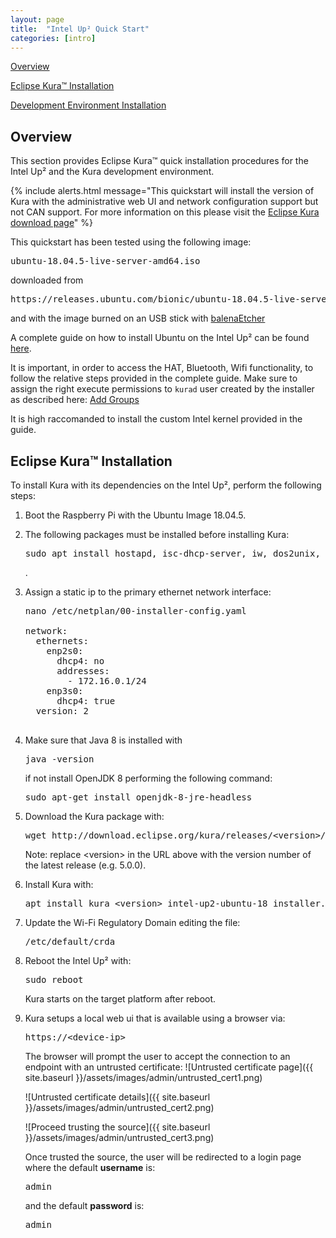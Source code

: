 ```yaml
---
layout: page
title:  "Intel Up² Quick Start"
categories: [intro]
---
```


[Overview](#overview)

[Eclipse Kura&trade; Installation](#eclipse-kuratrade-installation)

[Development Environment Installation](#development-environment-installation)

## Overview

This section provides Eclipse Kura&trade; quick installation procedures for the
Intel Up² and the Kura development environment.

{% include alerts.html message="This quickstart will install the version of Kura with the administrative web UI and network  configuration support but not CAN support. For more information on this please visit the [Eclipse Kura download page](https://www.eclipse.org/kura/downloads.php)" %}

This quickstart has been tested using the following image:

<pre>ubuntu-18.04.5-live-server-amd64.iso</pre>

downloaded from

<pre>https://releases.ubuntu.com/bionic/ubuntu-18.04.5-live-server-amd64.iso</pre>

and with the image burned on an USB stick with [balenaEtcher](https://www.balena.io/etcher/)

A complete guide on how to install Ubuntu on the Intel Up² can be found [here](https://wiki.up-community.org/Ubuntu).

It is important, in order to access the HAT, Bluetooth, Wifi functionality, to follow the relative steps provided in the complete guide. Make sure to assign the right execute permissions to `kurad` user created by the installer as described here: [Add Groups](https://github.com/up-board/up-community/wiki/Ubuntu_18.04#add-groups)

It is high raccomanded to install the custom Intel kernel provided in the guide.

## Eclipse Kura&trade; Installation

To install Kura with its dependencies on the Intel Up², perform the
following steps:

1. Boot the Raspberry Pi with the Ubuntu Image 18.04.5.

2. The following packages  must be installed before installing Kura: 

   <pre>sudo apt install hostapd, isc-dhcp-server, iw, dos2unix, bind9, unzip, ethtool, telnet, bluez-hcidump,wireless-tools, chrony</pre>.

3. Assign a static ip to the primary ethernet network interface:
   
   <pre>nano /etc/netplan/00-installer-config.yaml
   
   network:
     ethernets:
       enp2s0:
         dhcp4: no
         addresses:
           - 172.16.0.1/24
       enp3s0:
         dhcp4: true
     version: 2
   
   </pre>
   
4. Make sure that Java 8 is installed with

    <pre>java -version</pre>

    if not install OpenJDK 8 performing the following command:

    <pre>sudo apt-get install openjdk-8-jre-headless</pre>

5. Download the Kura package with:

    <pre>wget http://download.eclipse.org/kura/releases/&lt;version&gt;/kura_&lt;version&gt;_intel-up2-ubuntu-18_installer.deb</pre>

    Note: replace \<version\> in the URL above with the version number of the latest release (e.g. 5.0.0).

6. Install Kura with: 

    <pre>apt install kura_&lt;version&gt;_intel-up2-ubuntu-18_installer.deb</pre>

7. Update the Wi-Fi Regulatory Domain editing the file:
    <pre>/etc/default/crda</pre>

8. Reboot the Intel Up² with:

    <pre>sudo reboot</pre>

    Kura starts on the target platform after reboot.

9. Kura setups a local web ui that is available using a browser via:

      <pre>https://&lt;device-ip&gt;</pre>

      The browser will prompt the user to accept the connection to an endpoint with an untrusted certificate:
      ![Untrusted certificate page]({{ site.baseurl }}/assets/images/admin/untrusted_cert1.png)

      ![Untrusted certificate details]({{ site.baseurl }}/assets/images/admin/untrusted_cert2.png)

      ![Proceed trusting the source]({{ site.baseurl }}/assets/images/admin/untrusted_cert3.png)

      Once trusted the source, the user will be redirected to a login page where the default **username** is:

      <pre>admin</pre>

      and the default **password** is:

      <pre>admin</pre>
